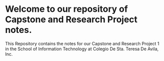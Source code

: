 # Welcome to our repository of Capstone and Research Project notes.

This Repository contains the notes for our Capstone and Research Project 1 in the School of Information Technology at Colegio De Sta. Teresa De Avila, Inc.